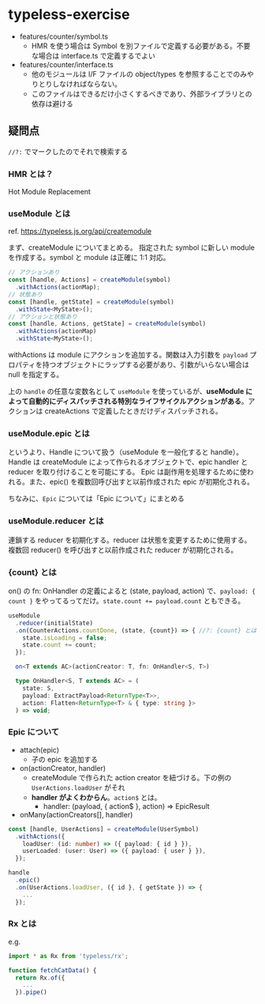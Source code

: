 # typeless-exercise

* features/counter/symbol.ts
    * HMR を使う場合は Symbol を別ファイルで定義する必要がある。不要な場合は interface.ts で定義するでよい
* features/counter/interface.ts
    * 他のモジュールは I/F ファイルの object/types を参照することでのみやりとりしなければならない。
    * このファイルはできるだけ小さくするべきであり、外部ライブラリとの依存は避ける

## 疑問点
`//?:` でマークしたのでそれで検索する

### HMR とは？
Hot Module Replacement

### useModule とは
ref. https://typeless.js.org/api/createmodule

まず、createModule についてまとめる。 指定された symbol に新しい module を作成する。symbol と module は正確に 1:1 対応。 

```ts
// アクションあり
const [handle, Actions] = createModule(symbol)
  .withActions(actionMap);
// 状態あり
const [handle, getState] = createModule(symbol)
  .withState<MyState>();
// アクションと状態あり
const [handle, Actions, getState] = createModule(symbol)
  .withActions(actionMap)
  .withState<MyState>();
```

withActions は module にアクションを追加する。関数は入力引数を `payload` プロパティを持つオブジェクトにラップする必要があり、引数がいらない場合は null を指定する。

上の `handle` の任意な変数名として `useModule` を使っているが、**useModule によって自動的にディスパッチされる特別なライフサイクルアクションがある**。アクションは createActions で定義したときだけディスパッチされる。

### useModule.epic とは
というより、Handle について扱う（useModule を一般化すると handle）。Handle は createModule によって作られるオブジェクトで、epic handler と reducer を取り付けることを可能にする。 Epic は副作用を処理するために使われる。また、epic() を複数回呼び出すと以前作成された epic が初期化される。

ちなみに、`Epic` については「Epic について」にまとめる

### useModule.reducer とは
連鎖する reducer を初期化する。reducer は状態を変更するために使用する。複数回 reducer() を呼び出すと以前作成された reducer が初期化される。

### {count} とは

on() の fn: OnHandler の定義によると (state, payload, action) で、`payload: { count }` をやってるってだけ。`state.count += payload.count` ともできる。

```ts
useModule
  .reducer(initialState)
  .on(CounterActions.countDone, (state, {count}) => { //?: {count} とは
    state.isLoading = false;
    state.count += count;
  });
```

```ts
  on<T extends AC>(actionCreator: T, fn: OnHandler<S, T>)

  type OnHandler<S, T extends AC> = (
    state: S,
    payload: ExtractPayload<ReturnType<T>>,
    action: Flatten<ReturnType<T> & { type: string }>
  ) => void;
```

### Epic について

* attach(epic)
  * 子の epic を追加する
* on(actionCreator, handler)
  * createModule で作られた action creator を紐づける。下の例の `UserActions.loadUser` がそれ
  * **handler がよくわからん**。`action$` とは。
    * handler: (payload, { action$ }, action) => EpicResult
* onMany(actionCreators[], handler)

```ts
const [handle, UserActions] = createModule(UserSymbol)
  .withActions({
    loadUser: (id: number) => ({ payload: { id } }),
    userLoaded: (user: User) => ({ payload: { user } }),
  });

handle
  .epic()
  .on(UserActions.loadUser, ({ id }, { getState }) => {
    ...
  });
```

### Rx とは
e.g. 

```ts
import * as Rx from 'typeless/rx';

function fetchCatData() {
  return Rx.of({
    ...
  }).pipe()
```